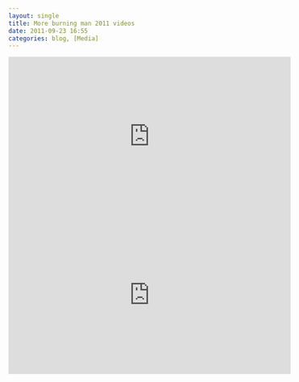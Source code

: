 ```yaml
---
layout: single
title: More burning man 2011 videos 
date: 2011-09-23 16:55
categories: blog, [Media]
---
```

<iframe src="http://www.youtube.com/embed/WQPQn9TLpPY" frameborder="0" width="560" height="315"></iframe>
<iframe src="http://www.youtube.com/embed/wr-gLMje1pA" frameborder="0" width="560" height="315"></iframe>
